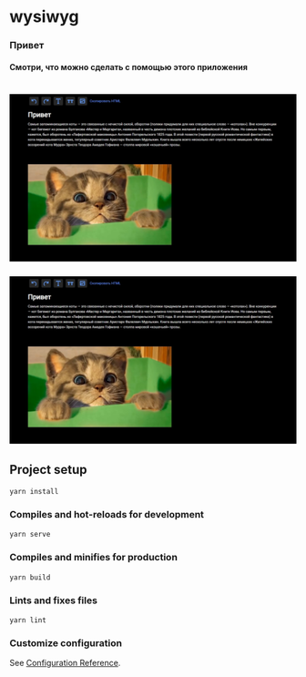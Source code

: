 # wysiwyg

<h3>Привет</h3>
<h4>Смотри, что можно сделать с помощью этого приложения</h4>

# ![Image alt](./src/assets/README.md/screen1.jpg)

![wysiwyg](./src/assets/README.md/screen1.jpg)

## Project setup

```
yarn install
```

### Compiles and hot-reloads for development

```
yarn serve
```

### Compiles and minifies for production

```
yarn build
```

### Lints and fixes files

```
yarn lint
```

### Customize configuration

See [Configuration Reference](https://cli.vuejs.org/config/).
